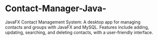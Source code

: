 # Contact-Manager-Java-
JavaFX Contact Management System: A desktop app for managing contacts and groups with JavaFX and MySQL. Features include adding, updating, searching, and deleting contacts, with a user-friendly interface.
